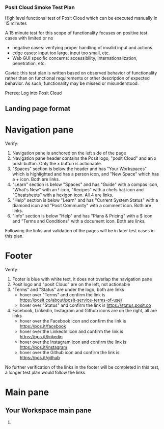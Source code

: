 
### Posit Cloud Smoke Test Plan

High level functional test of Posit Cloud which can be executed manually in 15 minutes

A 15 minute test for this scope of functionality focuses on positive test cases with limited or no
- negative cases:  verifying proper handling of invalid input and actions
- edge cases:  input too large, input too small, etc.
- Web GUI specific concerns:  accessibility, internationalization, penetration, etc.

Caviat:  this test plan is written based on observed behavior of functionality rather than on functional requirements or other description of expected behavior.  As such, functionality may be missed or misunderstood.


Prereq: Log into Posit Cloud


## Landing page format

# Navigation pane

Verify:
1. Navigation pane is anchored on the left side of the page
2. Navigation pane header contains the Posit logo, "posit Cloud" and an x push button.  Only the x button is actionable.
3. "Spaces" section is below the header and has "Your Workspaces" which is highlighted and has a person icon, and "New Space" which has a + icon. Both are links.
4. "Learn" section is below "Spaces" and has "Guide" with a compas icon, "What's New" with an ! icon, "Recipes" with a chefs hat icon and "Cheatsheets" with a hexigon icon.  All 4 are links.
5. "Help" section is below "Learn" and has "Current System Status" with a diamond icon and "Posit Community" with a comment icon.  Both are links.
6. "Info" section is below "Help" and has "Plans & Pricing" with a $ icon and "Terms and Conditions" with a document icon.  Both are links.

Following the links and validation of the pages will be in later test cases in this plan.

# Footer

Verify:
1. Footer is blue with white text, it does not overlap the navigation pane
2. Posit logo and "posit Cloud" are on the left, not actionable
3. "Terms" and "Status" are under the logo, both are links
	- hover over "Terms" and confirm the link is https://posit.co/about/posit-service-terms-of-use/
	- hover over "Status" and confirm the link is https://status.posit.co
4. Facebook, LinkedIn, Instagram and Github icons are on the right, all are links
	- hover over the Facebook icon and confirm the link is https://pos.it/facebook
	- hover over the LinkedIn icon and confirm the link is https://pos.it/linkedin
	- hover over the Instagram icon and confirm the link is https://pos.it/instagram
	- hover over the Github icon and confirm the link is https://pos.it/github

No further verification of the links in the footer will be completed in this test, a longer test plan would follow the links

# Main pane



## Your Workspace main pane

1. 